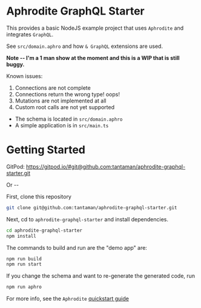 # Aphrodite GraphQL Starter

This provides a basic NodeJS example project that uses `Aphrodite` and integrates `GraphQL`.

See `src/domain.aphro` and how `& GraphQL` extensions are used.

**Note -- I'm a 1 man show at the moment and this is a WIP that is still buggy.**

Known issues:
1. Connections are not complete
2. Connections return the wrong type! oops!
3. Mutations are not implemented at all
4. Custom root calls are not yet supported

- The schema is located in `src/domain.aphro`
- A simple application is in `src/main.ts`

# Getting Started

GitPod: https://gitpod.io/#git@github.com:tantaman/aphrodite-graphql-starter.git

Or --

First, clone this repository

```bash
git clone git@github.com:tantaman/aphrodite-graphql-starter.git
```

Next, cd to `aphrodite-graphql-starter` and install dependencies.

```bash
cd aphrodite-graphql-starter
npm install
```

The commands to build and run are the "demo app" are:

```bash
npm run build
npm run start
```

If you change the schema and want to re-generate the generated code, run

```bash
npm run aphro
```

For more info, see the `Aphrodite` [quickstart guide](https://aphrodite.sh/docs/quickstart)
